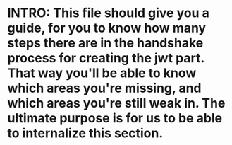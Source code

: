 # INTRO: This file should give you a guide, for you to know how many steps there are in the handshake process for creating the jwt part. That way you'll be able to know which areas you're missing, and which areas you're still weak in. The ultimate purpose is for us to be able to internalize this section. 
